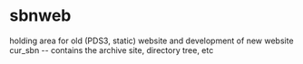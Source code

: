 # sbnweb
holding area for old (PDS3, static) website and development of new website
cur_sbn -- contains the archive site, directory tree, etc

